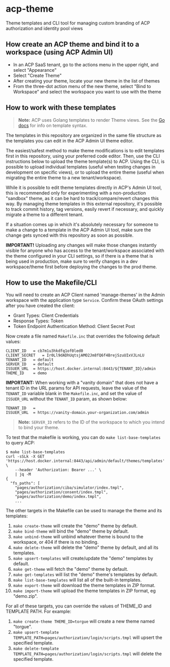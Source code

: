 # acp-theme

Theme templates and CLI tool for managing custom branding of ACP authorization and identity pool views

## How create an ACP theme and bind it to a workspace (using ACP Admin UI)

- In an ACP SaaS tenant, go to the actions menu in the upper right, and select "Appearance"
- Select "Create Theme"
- After creating your theme, locate your new theme in the list of themes
- From the three-dot action menu of the new theme, select "Bind to Workspace" and select the workspace you want to use with the theme

## How to work with these templates

> **Note:** ACP uses Golang templates to render Theme views. See the [Go docs](https://pkg.go.dev/text/template) for info on template syntax.

The templates in this repository are organized in the same file structure as the templates you can edit in the ACP Admin UI theme editor.

The easiest/safest method to make theme modifications is to edit templates first in this repository, using your preferred code editor. Then, use the CLI instructions below to upload the theme template(s) to ACP. Using the CLI, is possible to upload individual templates (useful when testing changes in development on specific views), or to upload the entire theme (useful when migrating the entire theme to a new tenant/workspace).

While it is possible to edit theme templates directly in ACP's Admin UI tool, this is recommended only for experimenting with a non-production "sandbox" theme, as it can be hard to track/compare/revert changes this way. By managing theme templates in this external repository, it's possible to track commit history, tag versions, easily revert if necessary, and quickly migrate a theme to a different tenant.

If a situation comes up in which it's absolutely necessary for someone to make a change to a template in the ACP Admin UI tool, make sure the change gets synced with this repository as soon as possible.

**IMPORTANT!** Uploading any changes will make those changes instantly visible for anyone who has access to the tenant/workspace associated with the theme configured in your CLI settings, so if there is a theme that is being used in production, make sure to verify changes in a dev workspace/theme first before deploying the changes to the prod theme.

## How to use the Makefile/CLI

You will need to create an ACP Client named 'manage-themes' in the Admin workspace with the application type `Service`.
Confirm these OAuth settings after you have created the client:

* Grant Types: Client Credentials
* Response Types: Token
* Token Endpoint Authentication Method: Client Secret Post

Now create a file named `Makefile.inc` that overrides the following default values:
```
CLIENT_ID	= cb7m1u3hkdfq1of0led0
CLIENT_SECRET	= Ir0Ll9dADhUqtsjAMO2Jm8fQ6f4BrejSzuUIxVJLnLU
TENANT_ID	= default
SERVER_ID	= default
ISSUER_URL	= https://host.docker.internal:8443/${TENANT_ID}/admin
THEME_ID	= demo
```

**IMPORTANT:** When working with a "vanity domain" that does not have a tenant ID in the URL params for API requests, leave the value of the `TENANT_ID` variable blank in the `Makefile.inc`, and set the value of `ISSUER_URL` without the `TENANT_ID` param, as shown below:

```
TENANT_ID	=
ISSUER_URL	= https://vanity-domain.your-organization.com/admin
```

> **Note:** `SERVER_ID` refers to the ID of the workspace to which you intend to bind your theme.

To test that the makefile is working, you can do `make list-base-templates` to query ACP:
```
$ make list-base-templates
curl -sSLk -X GET 'https://host.docker.internal:8443/api/admin/default/themes/templates' \
	--header 'Authorization: Bearer ...' \
	| jq -M
{
  "fs_paths": [
    "pages/authorization/ciba/simulator/index.tmpl",
    "pages/authorization/consent/index.tmpl",
    "pages/authorization/demo/index.tmpl",
    ...
```

The other targets in the Makefile can be used to manage the theme and its templates:

1. `make create-theme` will create the "demo" theme by default.
1. `make bind-theme` will bind the "demo" theme by default.
1. `make unbind-theme` will unbind whatever theme is bound to the workspace, or 404 if there is no binding.
1. `make delete-theme` will delete the "demo" theme by default, and all its templates.
1. `make upsert-templates` will create/update the "demo" templates by default.
1. `make get-theme` will fetch the "demo" theme by default.
1. `make get-templates` will list the "demo" theme's templates by default.
1. `make list-base-templates` will list all of the built-in templates.
1. `make export-theme` will download the theme templates in ZIP format.
1. `make import-theme` will upload the theme templates in ZIP format, eg "demo.zip".

For all of these targets, you can override the values of THEME_ID and TEMPLATE PATH.
For example:

1. `make create-theme THEME_ID=torgue` will create a new theme named "torgue".
1. `make upsert-template TEMPLATE_PATH=pages/authorization/login/scripts.tmpl` will upsert the specified template.
1. `make delete-template TEMPLATE_PATH=pages/authorization/login/scripts.tmpl` will delete the specified template.
